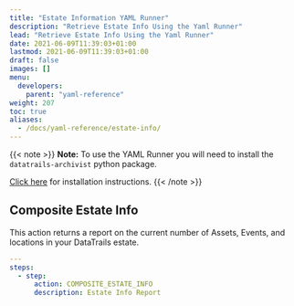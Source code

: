 ```yaml
---
title: "Estate Information YAML Runner"
description: "Retrieve Estate Info Using the Yaml Runner"
lead: "Retrieve Estate Info Using the Yaml Runner"
date: 2021-06-09T11:39:03+01:00
lastmod: 2021-06-09T11:39:03+01:00
draft: false
images: []
menu: 
  developers:
    parent: "yaml-reference"
weight: 207
toc: true
aliases: 
  - /docs/yaml-reference/estate-info/
---
```


{{< note >}}
**Note:** To use the YAML Runner you will need to install the `datatrails-archivist` python package.

[Click here](https://python.datatrails.ai/runner/index.html) for installation instructions.
{{< /note >}}

## Composite Estate Info

This action returns a report on the current number of Assets, Events, and locations in your DataTrails estate.

```yaml
---
steps:
  - step:
      action: COMPOSITE_ESTATE_INFO
      description: Estate Info Report
```
